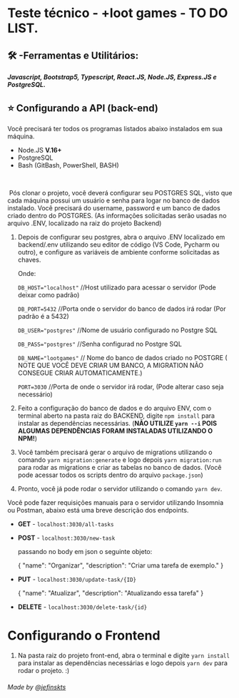 # Teste técnico - +loot games - TO DO LIST.

## 🛠️ -Ferramentas e Utilitários:

##### Javascript, Bootstrap5, Typescript, React.JS, Node.JS, Express.JS e PostgreSQL.

## ⭐ Configurando a API (back-end)

Você precisará ter todos os programas listados abaixo instalados em sua máquina.

- Node.JS **V.16+**
- PostgreSQL
- Bash (GitBash, PowerShell, BASH)

​	

​	Pós clonar o projeto, você deverá configurar seu POSTGRES SQL, visto que cada máquina possui um usuário e senha para logar no banco de dados instalado. Você precisará do username, password e um banco de dados criado dentro do POSTGRES. (As informações  solicitadas serão usadas no arquivo .ENV, localizado na raiz do projeto Backend)



1. Depois de configurar seu postgres, abra o arquivo .ENV localizado em backend/.env utilizando seu editor de código (VS Code, Pycharm ou outro), e configure as variáveis de ambiente conforme solicitadas as chaves.

   Onde:

   `DB_HOST="localhost"` //Host utilizado para acessar o servidor (Pode deixar como padrão)

   `DB_PORT=5432` //Porta onde o servidor do banco de dados irá rodar (Por padrão é a 5432)

   `DB_USER="postgres"` //Nome de usuário configurado no Postgre SQL

   `DB_PASS="postgres"` //Senha configurad no Postgre SQL

   `DB_NAME="lootgames"` // Nome do banco de dados criado no POSTGRE ( NOTE QUE VOCÊ DEVE CRIAR UM BANCO, A MIGRATION NÃO CONSEGUE CRIAR AUTOMATICAMENTE.)

   `PORT=3030` //Porta  de onde o servidor irá rodar, (Pode alterar caso seja necessário)
   
2. Feito a configuração do banco de dados e do arquivo ENV, com o terminal aberto na pasta raiz do BACKEND, digite `npm install` para instalar as dependências necessárias. (**NÃO UTILIZE `yarn --i` POIS ALGUMAS DEPENDÊNCIAS FORAM INSTALADAS UTILIZANDO O NPM!**) 
   
3. Você também precisará gerar o arquivo de migrations utilizando o comando `yarn migration:generate` e logo depois `yarn migration:run` para rodar as migrations e criar as tabelas no banco de dados. (Você pode acessar todos os scripts dentro do arquivo `package.json`)

4. Pronto, você já pode rodar o servidor utilizando o comando `yarn dev`.


Você pode fazer requisições manuais para o servidor utilizando Insomnia ou Postman, abaixo está uma breve descrição dos endpoints.

- **GET** - `localhost:3030/all-tasks`

- **POST** - `localhost:3030/new-task` 

  passando no body em json o seguinte objeto:

  {
  	"name": "Organizar",
  	"description": "Criar uma tarefa de exemplo."
  }

- **PUT** - `localhost:3030/update-task/{ID}`

  {
  	"name": "Atualizar",
  	"description": "Atualizando essa tarefa"
  }

- **DELETE**  - `localhost:3030/delete-task/{id}`

  

# Configurando o Frontend


1. Na pasta raiz do projeto front-end, abra o terminal e digite `yarn install` para instalar as dependências necessárias e logo depois `yarn dev` para rodar o projeto. :)



###### Made by @[jefinskts](https://www.instagram.com/jefinskts/)
